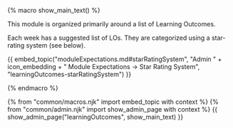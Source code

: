 {% macro show_main_text() %}
<div id="main">

This module is organized primarily around a list of Learning Outcomes.

Each week has a suggested list of LOs. They are categorized using a star-rating system<span class="flat"> (see below)</span>.

{{ embed_topic("moduleExpectations.md#starRatingSystem", "Admin " + icon_embedding + " Module Expectations → Star Rating System", "learningOutcomes-starRatingSystem") }}

</div>

{% endmacro %}

{% from "common/macros.njk" import embed_topic with context %}
{% from "common/admin.njk" import show_admin_page with context %}
{{ show_admin_page("learningOutcomes", show_main_text) }}